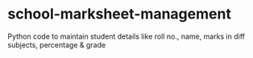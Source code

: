 # school-marksheet-management
Python code to maintain student details like roll no., name, marks in diff subjects, percentage &amp; grade

